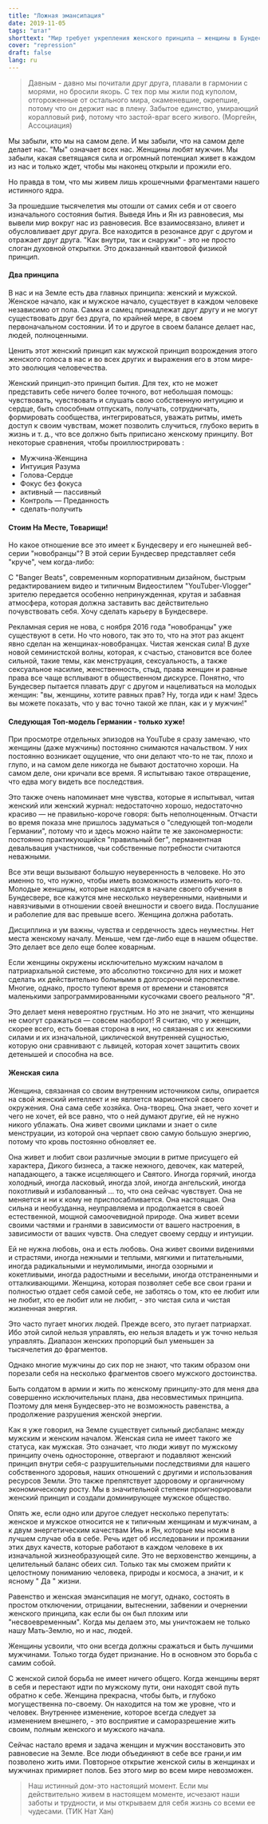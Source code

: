```yaml
---
title: "Ложная эмансипация"
date: 2019-11-05
tags: "штат"
shorttext: "Мир требует укрепления женского принципа — женщины в Бундесвере укрепляют только патриархат и его программу насилия."
cover: "repression"
draft: false
lang: ru
---
```


> Давным - давно мы почитали друг друга, плавали в гармонии с морями, но бросили якорь. С тех пор мы жили под куполом, отгороженные от остального мира, окаменевшие, окрепшие, потому что он держит нас в плену. Забытое единство, умирающий коралловый риф, потому что застой-враг всего живого. (Моргейн, Ассоциация)

Мы забыли, кто мы на самом деле. И мы забыли, что на самом деле делает нас. "Мы" означает всех нас. Женщины любят мужчин. Мы забыли, какая светящаяся сила и огромный потенциал живет в каждом из нас и только ждет, чтобы мы наконец открыли и прожили его.

Но правда в том, что мы живем лишь крошечными фрагментами нашего истинного ядра.

За прошедшие тысячелетия мы отошли от самих себя и от своего изначального состояния бытия. Выведя Инь и Ян из равновесия, мы вывели мир вокруг нас из равновесия. Все взаимосвязано, влияет и обусловливает друг друга. Все находится в резонансе друг с другом и отражает друг друга. "Как внутри, так и снаружи" - это не просто слоган духовной открытки. Это доказанный квантовой физикой принцип.

#### Два принципа

В нас и на Земле есть два главных принципа: женский и мужской. Женское начало, как и мужское начало, существует в каждом человеке независимо от пола. Самка и самец принадлежат друг другу и не могут существовать друг без друга, по крайней мере, в своем первоначальном состоянии. И то и другое в своем балансе делает нас, людей, полноценными.

Ценить этот женский принцип как мужской принцип возрождения этого женского голоса в нас и во всех других и выражения его в этом мире-это эволюция человечества.

Женский принцип-это принцип бытия. Для тех, кто не может представить себе ничего более точного, вот небольшая помощь: чувствовать, чувствовать и слушать свою собственную интуицию и сердце, быть способным отпускать, получать, сотрудничать, формировать сообщества, интегрироваться, уважать ритмы, иметь доступ к своим чувствам, может позволить случиться, глубоко верить в жизнь и т. д., что все должно быть приписано женскому принципу. Вот некоторые сравнения, чтобы проиллюстрировать :

  - Мужчина-Женщина
  - Интуиция Разума
  - Голова-Сердце
  - Фокус без фокуса
  - активный — пассивный
  - Контроль — Преданность
  - сделать-получить

#### Стоим На Месте, Товарищи!

Но какое отношение все это имеет к Бундесверу и его нынешней веб-серии "новобранцы"? В этой серии Бундесвер представляет себя "круче", чем когда-либо:

С "Banger Beats", современным корпоративным дизайном, быстрым редактированием видео и типичным Видеостилем "YouTuber-Vlogger" зрителю передается особенно непринужденная, крутая и забавная атмосфера, которая должна заставить вас действительно почувствовать себя. Хочу сделать карьеру в Бундесвере.

Рекламная серия не нова, с ноября 2016 года "новобранцы" уже существуют в сети. Но что нового, так это то, что на этот раз акцент явно сделан на женщинах-новобранцах. Чистая женская сила! В духе новой семинистской волны, которая, к счастью, становится все более сильной, такие темы, как менструация, сексуальность, а также сексуальное насилие, женственность, стыд, права женщин и равные права все чаще всплывают в общественном дискурсе. Понятно, что Бундесвер пытается плавать друг с другом и нацеливаться на молодых женщин: "вы, женщины, хотите равных прав? Ну, тогда иди к нам! Здесь вы можете показать, что у вас точно такой же план, как и у мужчин!"

#### Следующая Топ-модель Германии - только хуже!

При просмотре отдельных эпизодов на YouTube я сразу замечаю, что женщины (даже мужчины) постоянно снимаются начальством. У них постоянно возникает ощущение, что они делают что-то не так, плохо и глупо, и на самом деле никогда не бывают достаточно хороши. На самом деле, они кричали все время. Я испытываю такое отвращение, что едва могу видеть все последствия.

Это также очень напоминает мне чувства, которые я испытывал, читая женский или женский журнал: недостаточно хорошо, недостаточно красиво — не правильно-короче говоря: быть неполноценным. Отчасти во время показа мне пришлось задуматься о "следующей топ-модели Германии", потому что и здесь можно найти те же закономерности: постоянно практикующийся "правильный бег", перманентная девальвация участников, чьи собственные потребности считаются неважными.

Все эти вещи вызывают большую неуверенность в человеке. Но это именно то, что нужно, чтобы иметь возможность изменить кого-то. Молодые женщины, которые находятся в начале своего обучения в Бундесвере, все кажутся мне несколько неуверенными, наивными и навязчивыми в отношении своей внешности и своего вида. Послушание и раболепие для вас превыше всего. Женщина должна работать.

Дисциплина и ум важны, чувства и сердечность здесь неуместны. Нет места женскому началу. Меньше, чем где-либо еще в нашем обществе. Это делает все дело еще более коварным.

Если женщины окружены исключительно мужским началом в патриархальной системе, это абсолютно токсично для них и может сделать их действительно больными в долгосрочной перспективе. Многие, однако, просто тупеют время от времени и становятся маленькими запрограммированными кусочками своего реального "Я".

Это делает меня невероятно грустным. Но это не значит, что женщины не смогут сражаться — совсем наоборот! Я считаю, что у женщин, скорее всего, есть боевая сторона в них, но связанная с их женскими силами и их изначальной, циклической внутренней сущностью, которую они сравнивают с львицей, которая хочет защитить своих детенышей и способна на все.

#### Женская сила

Женщина, связанная со своим внутренним источником силы, опирается на свой женский интеллект и не является марионеткой своего окружения. Она сама себе хозяйка. Она-творец. Она знает, чего хочет и чего не хочет, ей все равно, что о ней думают другие, ей не нужно никого ублажать. Она живет своими циклами и знает о силе менструации, из которой она черпает свою самую большую энергию, потому что кровь постоянно обновляет ее.

Она живет и любит свои различные эмоции в ритме присущего ей характера, Дикого бизнеса, а также нежного, девочек, как матерей, нападающего, а также исцеляющего и Святого. Иногда горячий, иногда холодный, иногда ласковый, иногда злой, иногда ангельский, иногда похотливый и избалованный ... то, что она сейчас чувствует. Она не меняется и ни к кому не приспосабливается. Она настоящая. Она сильна и необузданна, неуправляема и продолжается в своей естественной, мощной самоочевидной природе. Она живет всеми своими частями и гранями в зависимости от вашего настроения, в зависимости от ваших чувств. Она следует своему сердцу и интуиции.

Ей не нужна любовь, она и есть любовь. Она живет своими видениями и страстями, иногда нежными и теплыми, мягкими и питательными, иногда радикальными и неумолимыми, иногда озорными и кокетливыми, иногда радостными и веселыми, иногда отстраненными и отталкивающими. Женщина, которая позволяет себе все свои грани и полностью отдает себя самой себе, не заботясь о том, кто ее любит или не любит, кто ее любит или не любит, - это чистая сила и чистая жизненная энергия.

Это часто пугает многих людей. Прежде всего, это пугает патриархат. Ибо этой силой нельзя управлять, ею нельзя владеть и уж точно нельзя управлять. Диапазон женских пропорций был уменьшен за тысячелетия до фрагментов.

Однако многие мужчины до сих пор не знают, что таким образом они порезали себя на несколько фрагментов своего мужского достоинства.

Быть солдатом в армии и жить по женскому принципу-это для меня два совершенно исключительных плана, два несовместимых принципа. Поэтому для меня Бундесвер-это не возможность равенства, а продолжение разрушения женской энергии.

Как я уже говорил, на Земле существует сильный дисбаланс между мужским и женским началом. Женская сила не имеет такого же статуса, как мужская. Это означает, что люди живут по мужскому принципу очень односторонне, отвергают и подавляют женский принцип внутри себя-с разрушительными последствиями для нашего собственного здоровья, наших отношений с другими и использования ресурсов Земли. Это также препятствует здоровому и органичному экономическому росту. Мы в значительной степени проигнорировали женский принцип и создали доминирующее мужское общество.

Опять же, если одно или другое следует несколько перепутать: женское и мужское относится не к типичным женщинам и мужчинам, а к двум энергетическим качествам Инь и Ян, которые мы носим в лучшем случае оба в себе. Речь идет об исследовании и проживании этих двух качеств, которые работают в каждом человеке в их изначальной жизнеобразующей силе. Это не верховенство женщины, а целительный баланс обеих сил. Только так мы сможем прийти к целостному пониманию человека, природы и космоса, а значит, и к ясному " Да " жизни.

Равенство и женская эмансипация не могут, однако, состоять в простом отключении, отрицании, вытеснении, забвении и очернении женского принципа, как если бы он был плохим или "несвоевременным". Когда мы делаем это, мы уничтожаем не только нашу Мать-Землю, но и нас, людей.

Женщины усвоили, что они всегда должны сражаться и быть лучшими мужчинами. Только тогда будет признание. Но в основном это борьба с самим собой.

С женской силой борьба не имеет ничего общего. Когда женщины верят в себя и перестают идти по мужскому пути, они находят свой путь обратно к себе. Женщина прекрасна, чтобы быть, и глубоко могущественна по-своему. Он находится на том же уровне, что и человек. Внутреннее изменение, которое всегда следует за изменением внешнего, - это восприятие и саморазрешение жить своим, полным женского и мужского начала.

Сейчас настало время и задача женщин и мужчин восстановить это равновесие на Земле. Все люди объединяют в себе все грани,и им позволено жить ими. Повторное открытие женской силы в женщинах и мужчинах примиряет полов. Без этого мир во всем мире невозможен.

> Наш истинный дом-это настоящий момент. Если мы действительно живем в настоящем моменте, исчезают наши заботы и трудности, и мы открываем для себя жизнь со всеми ее чудесами. (ТИК Нат Хан)

